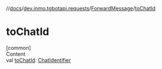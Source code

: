 //[docs](../../../index.md)/[dev.inmo.tgbotapi.requests](../index.md)/[ForwardMessage](index.md)/[toChatId](to-chat-id.md)



# toChatId  
[common]  
Content  
val [toChatId](to-chat-id.md): [ChatIdentifier](../../dev.inmo.tgbotapi.types/-chat-identifier/index.md)  



